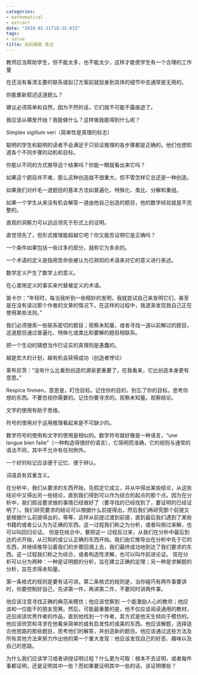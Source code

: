 ```yaml
---
categories: 
- mathematical
- extract
date: "2018-01-11T18:35:03Z"
tags: 
- solve
title: 如何解题 笔记
---
```


教师应当帮助学生，但不能太多，也不能太少，这样才能使学生有一个合理的工作量

在还没有看清主要的联系或拟订方案前就投身到具体的细节中去通常是无用的。

你能重新叙述这道题么？

建议必须简单和自然，因为不然的话，它们就不可能不露痕迹了。

我应该从哪里开始？我能做什么？这样做我能得到什么呢？

Simplex sigillum veri（简单性是真理的标志）

聪明的学生和聪明的读者不会满足于只验证推理的各步骤都是正确的，他们也想知道各个不同步骤的动机和目标。

你能以不同的方式推导这个结果吗？你能一眼就看出来它吗？

如果这个题目并不难，那么这种创造就不很重大，但不管怎样它总还是一种创造。

如果我们对纤毛一道题目的基本方法如普遍化、特殊化、类比、分解和重组。

如果一个学生从来没有机会解答一道由他自己创造的题目，他的数学经验就是不完整的。

直观的洞察力可以远远领先于形式上的证明。

直觉领先了，但形式推理能超越它吧？你又能否证明它是正确吗？

一个条件如果包括一些过多的部分，就称它为多余的。

一个术语的定义是指用苦命些被认为已熟知的术语来对它的意义进行表述。

数学定义产生了数学上的意义。

在心里用定义的事实来代替被定义的术语。

笛卡尔：“年轻时，每当我听到一些精妙的发明，我就尝试自己来发明它们，甚至是在没有读过那个作者的文章的情况下。在这样的过程中，我逐渐发现我自己正在使用某些法则。”

我们必须搜索一些联系密切的题目；观察未知量，或者寻找一道以前解过的题目，这道题目通过普遍化、特殊化或类比和要解的题目相联系。

把一个生动的猜想当作已证实的真理则是愚蠢的。

越是宏大的计划，越有机会获得成功（创造者悖论）

莱布尼茨：“没有什么比看到创造的源泉更重要了，在我看来，它比创造本身更有意思。”

Respice finmen，意思是，盯住目标。记住你的目的，别忘了你的目标。思考你想的东西。不要忽视你需要的。记住你要寻求的。观察未知量。观察结论。

文字的使用有助于思维。

符号的使用对于运用推理看起来是不可缺少的。

数学符号的使用和文字的使用是相似的。数学符号就好像是一种语言，“une langue bien faite”（一种构造得很好的语言），它简明而准确，它的规则与通常的语法不同，其中不允许有任何例外。

一个好的标记应该便于记忆、便于辨认。

词语具有双重含义。

在分析中，我们从要求的东西开始，先假定它成立，并从中得出某些结论，从这些结论中又得出另一些结论，直到我们得到可以作为综合的起点的那个点。因为在分析中，我们假设要求做的事情已经做好了（要寻找的已经找到了，要证明的已经证明了）。我们研究要求的结论可以根据什么前提得出，然后我们再研究那个前提又是根据什么前提得出的，等等，这样从前提过渡到前提，直到最后我们遇到了某些书籍的或者公认为为正确的东西。这一过程我们称之为分析，或者叫倒过来解，也可以叫回归论证。
但是在结合中，要把这一 过程反过来，从我们在分析中最后到达的点开始，从已知的或公认正确的东西开始。我们由它推导出在分析中先于它的东西，并继续推导沿着我们的步骤回溯上去，我们最终成功地到达了我们要求的东西。这一过程我们称之为综合，或者构造性求解，也可以叫作前进论证。
现在分析可以分为两种：一种是证明题的分析，旨在建立正确的定理；另一种是求解题的分析，旨在求得未知量。

第一条格式的规则是要有话可讲。第二条格式的规则是，当你碰巧有两件事要讲时，你要控制好自己，先讲第一件，再讲第二件，不要同时讲两件事。

他应该注意寻找正确的典范来模仿；他应该觉察到 一个能激励人心的教师；他应该和一位能干的朋友竞赛。然后，可能最重要的是，他不仅应该阅读通用的教材，还应阅读优秀作者的作品，直到他找到一个作者，其方式是他天生倾向于模仿的。他应该欣赏和寻求在他看来简单的或有启发性的或美的东西。他应该解题，选择适合他思路的那些题目，思考他们的解答，并创造新的题目。他应该通过这些方法及所有其他方法来努力作出他的第一个重大发现：他应该发现自己的好恶、趣味以及自己的思路。

为什么我们应该学习或者讲授证明过程？什么更为可取：根本不去证明，或者每件事都证明，还是证明其中一些？而如果要证明其中一些的话，该证明哪些？

